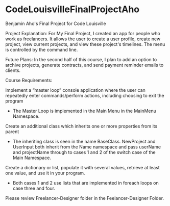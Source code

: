 # CodeLouisvilleFinalProjectAho
Benjamin Aho's Final Project for Code Louisville


Project Explanation: 
For My Final Project, I created an app for people who work as freelancers. It allows the user to create a user profile, create new project, view current projects, and view these project's timelines. The menu is controlled by the command line.

Future Plans:
In the second half of this course, I plan to add an option to archive projects, generate contracts, and send payment reminder emails to clients.  

Course Requirements:

Implement a “master loop” console application where the user can repeatedly enter commands/perform actions, including choosing to exit the program
- The Master Loop is implemented in the Main Menu in the MainMenu Namespace.

Create an additional class which inherits one or more properties from its parent
- The inheriting class is seen in the name BaseClass. NewProject and UserInput both inherit from the Name namespace and pass userName and projectName through to cases 1 and 2 of the switch case of the Main Namespace.

Create a dictionary or list, populate it with several values, retrieve at least one value, and use it in your program.
- Both cases 1 and 2 use lists that are implemented in foreach loops on case three and four.


Please review Freelancer-Designer folder in the Feelancer-Designer Folder.